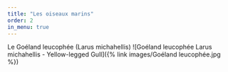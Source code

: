 ```yaml
---
title: "Les oiseaux marins"
order: 2
in_menu: true
---
```

Le Goéland leucophée (Larus michahellis) ![Goéland leucophée
Larus michahellis - Yellow-legged Gull]({% link images/Goéland leucophée.jpg %}) 